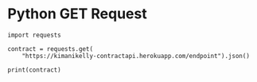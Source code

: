 # Python GET Request

```
import requests

contract = requests.get(
    "https://kimanikelly-contractapi.herokuapp.com/endpoint").json()

print(contract)
```
